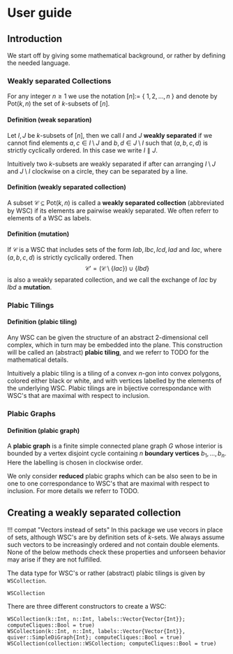 # User guide

## Introduction

We start off by giving some mathematical background, or rather by defining the needed language.

### Weakly separated Collections

For any integer $n \geq 1$ we use the notation $[n]:=$ \{ $1, 2, \ldots, n$ \} and denote by $\text{Pot}(k,n)$ the set of $k$-subsets of $[n]$.

#### Definition (weak separation)
Let $I, J$ be $k$-subsets of $[n]$, then we call $I$ and $J$ $\textbf{weakly separated}$ if we cannot find elements $a, c \in I \setminus J$ and $b, d \in J \setminus I$ such that 
$(a, b, c, d)$ is strictly cyclically ordered. In this case we write $I \parallel J$. 

Intuitively two $k$-subsets are weakly separated if after can arranging $I \setminus J$ and $J \setminus I$ clockwise on a circle, they can be separated by a line.

#### Definition (weakly separated collection)
A subset $\mathcal{C} \subseteq \text{Pot}(k,n)$ is called a $\textbf{weakly separated collection}$ (abbreviated by WSC) if its elements are pairwise weakly separated. 
We often referr to elements of a WSC as labels.

#### Definition (mutation)
If $\mathcal{C}$ is a WSC that includes sets of the form $Iab, Ibc, Icd, Iad$ and $Iac$, where $(a,b,c,d)$ is strictly cyclically ordered. 
Then $$\mathcal{C'} = (\mathcal{C} \setminus \{Iac\}) \cup \{Ibd\}$$ is also a weakly separated collection, and we call the exchange of $Iac$ by $Ibd$ a $\textbf{mutation}$.

### Plabic Tilings

#### Definition (plabic tiling)
Any WSC can be given the structure of an abstract $2$-dimensional cell complex, which in turn may be embedded into the plane.
This construction will be called an (abstract) $\textbf{plabic tiling}$, and we referr to 
TODO for the mathematical details.

Intuitively a plabic tiling is a tiling of a convex $n$-gon into convex polygons, colored either black or white, and with vertices labelled by the elements of the underlying WSC.
Plabic tilings are in bijective correspondance with WSC's that are maximal with respect to inclusion.

### Plabic Graphs

#### Definition (plabic graph)
A $\textbf{plabic graph}$ is a finite simple connected plane graph $G$ whose interior is bounded by a vertex disjoint cycle containing $n$ $\textbf{boundary vertices}$ 
$b_1, \ldots, b_n$. Here the labelling is chosen in clockwise order.

We only consider $\textbf{reduced}$ plabic graphs which can be also seen to be in one to one correspondance to WSC's that are maximal with respect to inclusion. 
For more details we referr to TODO.

## Creating a weakly separated collection

!!! compat "Vectors instead of sets"
    In this package we use vecors in place of sets, although WSC's are by definition sets of $k$-sets. 
    We always assume such vectors to be increasingly ordered and not contain double elements. 
    None of the below methods check these properties and unforseen behavior may arise if they are not fulfilled.

The data type for WSC's or rather (abstract) plabic tilings is given by `WSCollection`.

```@docs
WSCollection
```

There are three different constructors to create a WSC:
```@docs
WSCollection(k::Int, n::Int, labels::Vector{Vector{Int}}; computeCliques::Bool = true)
WSCollection(k::Int, n::Int, labels::Vector{Vector{Int}}, quiver::SimpleDiGraph{Int}; computeCliques::Bool = true)
WSCollection(collection::WSCollection; computeCliques::Bool = true)
```


